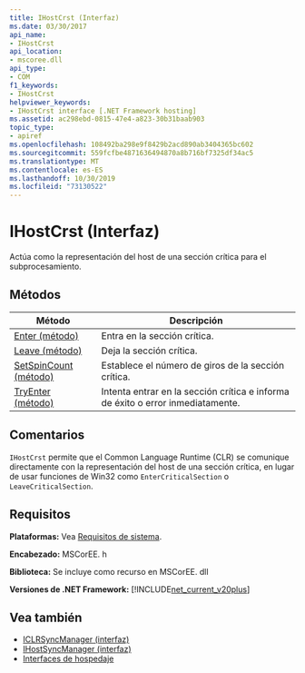 ```yaml
---
title: IHostCrst (Interfaz)
ms.date: 03/30/2017
api_name:
- IHostCrst
api_location:
- mscoree.dll
api_type:
- COM
f1_keywords:
- IHostCrst
helpviewer_keywords:
- IHostCrst interface [.NET Framework hosting]
ms.assetid: ac298ebd-0815-47e4-a823-30b31baab903
topic_type:
- apiref
ms.openlocfilehash: 108492ba298e9f8429b2acd890ab3404365bc602
ms.sourcegitcommit: 559fcfbe4871636494870a8b716bf7325df34ac5
ms.translationtype: MT
ms.contentlocale: es-ES
ms.lasthandoff: 10/30/2019
ms.locfileid: "73130522"
---
```

# <a name="ihostcrst-interface"></a>IHostCrst (Interfaz)
Actúa como la representación del host de una sección crítica para el subprocesamiento.  
  
## <a name="methods"></a>Métodos  
  
|Método|Descripción|  
|------------|-----------------|  
|[Enter (método)](../../../../docs/framework/unmanaged-api/hosting/ihostcrst-enter-method.md)|Entra en la sección crítica.|  
|[Leave (método)](../../../../docs/framework/unmanaged-api/hosting/ihostcrst-leave-method.md)|Deja la sección crítica.|  
|[SetSpinCount (método)](../../../../docs/framework/unmanaged-api/hosting/ihostcrst-setspincount-method.md)|Establece el número de giros de la sección crítica.|  
|[TryEnter (método)](../../../../docs/framework/unmanaged-api/hosting/ihostcrst-tryenter-method.md)|Intenta entrar en la sección crítica e informa de éxito o error inmediatamente.|  
  
## <a name="remarks"></a>Comentarios  
 `IHostCrst` permite que el Common Language Runtime (CLR) se comunique directamente con la representación del host de una sección crítica, en lugar de usar funciones de Win32 como `EnterCriticalSection` o `LeaveCriticalSection`.  
  
## <a name="requirements"></a>Requisitos  
 **Plataformas:** Vea [Requisitos de sistema](../../../../docs/framework/get-started/system-requirements.md).  
  
 **Encabezado:** MSCorEE. h  
  
 **Biblioteca:** Se incluye como recurso en MSCorEE. dll  
  
 **Versiones de .NET Framework:** [!INCLUDE[net_current_v20plus](../../../../includes/net-current-v20plus-md.md)]  
  
## <a name="see-also"></a>Vea también

- [ICLRSyncManager (interfaz)](../../../../docs/framework/unmanaged-api/hosting/iclrsyncmanager-interface.md)
- [IHostSyncManager (interfaz)](../../../../docs/framework/unmanaged-api/hosting/ihostsyncmanager-interface.md)
- [Interfaces de hospedaje](../../../../docs/framework/unmanaged-api/hosting/hosting-interfaces.md)
